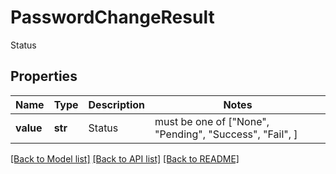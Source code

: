 # PasswordChangeResult

Status

## Properties
Name | Type | Description | Notes
------------ | ------------- | ------------- | -------------
**value** | **str** | Status |  must be one of ["None", "Pending", "Success", "Fail", ]

[[Back to Model list]](../README.md#documentation-for-models) [[Back to API list]](../README.md#documentation-for-api-endpoints) [[Back to README]](../README.md)


